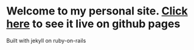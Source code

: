 
Welcome to my personal site. [Click here](https://rmvirut.github.io) to see it live on github pages
=======
Built with jekyll on ruby-on-rails